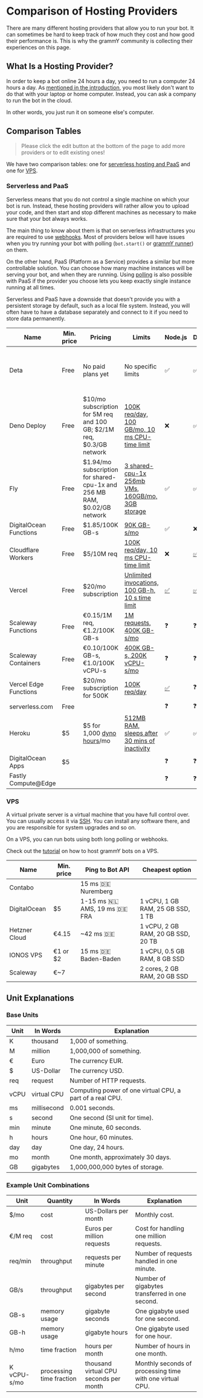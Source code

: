 # Comparison of Hosting Providers

There are many different hosting providers that allow you to run your bot.
It can sometimes be hard to keep track of how much they cost and how good their performance is.
This is why the grammY community is collecting their experiences on this page.

## What Is a Hosting Provider?

In order to keep a bot online 24 hours a day, you need to run a computer 24 hours a day.
As [mentioned in the introduction](../guide/introduction.md#how-to-keep-a-bot-running), you most likely don't want to do that with your laptop or home computer.
Instead, you can ask a company to run the bot in the cloud.

In other words, you just run it on someone else's computer.

## Comparison Tables

> Please click the edit button at the bottom of the page to add more providers or to edit existing ones!

We have two comparison tables: one for [serverless hosting and PaaS](#serverless-and-paas) and one for [VPS](#vps).

### Serverless and PaaS

Serverless means that you do not control a single machine on which your bot is run.
Instead, these hosting providers will rather allow you to upload your code, and then start and stop different machines as necessary to make sure that your bot always works.

The main thing to know about them is that on serverless infrastructures you are required to use [webhooks](../guide/deployment-types.md).
Most of providers below will have issues when you try running your bot with polling (`bot.start()` or [grammY runner](../plugins/runner.md)) on them.

On the other hand, PaaS (Platform as a Service) provides a similar but more controllable solution.
You can choose how many machine instances will be serving your bot, and when they are running.
Using [polling](../guide/deployment-types.md) is also possible with PaaS if the provider you choose lets you keep exactly single instance running at all times.

Serverless and PaaS have a downside that doesn't provide you with a persistent storage by default, such as a local file system.
Instead, you will often have to have a database separately and connect to it if you need to store data permanently.

| Name                   | Min. price | Pricing                                                                                                    | Limits                                                                                  | Node.js                                                                                                 | Deno                                           | Web                                               | Notes                                                                                                                                                              |
| ---------------------- | ---------- | ---------------------------------------------------------------------------------------------------------- | --------------------------------------------------------------------------------------- | ------------------------------------------------------------------------------------------------------- | ---------------------------------------------- | ------------------------------------------------- | ------------------------------------------------------------------------------------------------------------------------------------------------------------------ |
| Deta                   | Free       | No paid plans yet                                                                                          | No specific limits                                                                      | ✅                                                                                                      | ✅                                             | ✅                                                | Deno is supported by a [custom application](https://deta.space/docs/en/quickstart-guides/custom) ([example](https://github.com/deta/starters/tree/main/deno-app)). |
| Deno Deploy            | Free       | $10/mo subscription for 5M req and 100 GB; $2/1M req, $0.3/GB network                                      | [100K req/day, 100 GB/mo, 10 ms CPU-time limit](https://deno.com/deploy/pricing)        | ❌                                                                                                      | ✅                                             | ❌                                                |                                                                                                                                                                    |
| Fly                    | Free       | $1.94/mo subscription for shared-cpu-1x and 256 MB RAM, $0.02/GB network                                   | [3 shared-cpu-1x 256mb VMs, 160GB/mo, 3GB storage](https://fly.io/docs/about/pricing/)  | ✅                                                                                                      | ✅                                             | ❓                                                |                                                                                                                                                                    |
| DigitalOcean Functions | Free       | $1.85/100K GB-s                                                                                            | [90K GB-s/mo](https://docs.digitalocean.com/products/functions/details/pricing/)        | ✅                                                                                                      | ❌                                             | ❓                                                |                                                                                                                                                                    |
| Cloudflare Workers     | Free       | $5/10M req                                                                                                 | [100K req/day, 10 ms CPU-time limit](https://workers.cloudflare.com/)                   | ❌                                                                                                      | [✅](https://denoflare.dev/)                   | ✅                                                |                                                                                                                                                                    |
| Vercel                 | Free       | $20/mo subscription                                                                                        | [Unlimited invocations, 100 GB-h, 10 s time limit](https://vercel.com/pricing)          | [✅](https://vercel.com/docs/concepts/functions/serverless-functions/runtimes/node-js)                  | [✅](https://github.com/vercel-community/deno) | [✅](https://vercel.com/docs/frameworks)          |                                                                                                                                                                    |
| Scaleway Functions     | Free       | €0.15/1M req, €1.2/100K GB-s                                                                               | [1M requests, 400K GB-s/mo](https://www.scaleway.com/en/pricing/#serverless-functions)  | ❓                                                                                                      | ❓                                             | ❓                                                |                                                                                                                                                                    |
| Scaleway Containers    | Free       | €0.10/100K GB-s, €1.0/100K vCPU-s                                                                          | [400K GB-s, 200K vCPU-s/mo](https://www.scaleway.com/en/pricing/#serverless-containers) | ❓                                                                                                      | ❓                                             | ❓                                                |                                                                                                                                                                    |
| Vercel Edge Functions  | Free       | $20/mo subscription for 500K                                                                               | [100K req/day](https://vercel.com/pricing)                                              | [✅](https://vercel.com/docs/concepts/functions/edge-functions/edge-runtime#compatible-node.js-modules) | ❓                                             | [✅](https://vercel.com/templates/edge-functions) |                                                                                                                                                                    |
| serverless.com         | Free       |                                                                                                            |                                                                                         | ❓                                                                                                      | ❓                                             | ❓                                                |                                                                                                                                                                    |
| Heroku                 | $5         | $5 for 1,000 [dyno hours](https://devcenter.heroku.com/articles/usage-and-billing#dyno-usage-and-costs)/mo | [512MB RAM, sleeps after 30 mins of inactivity](https://www.heroku.com/pricing)         | ✅                                                                                                      | ✅                                             | ❓                                                | Deno is supported by a [third-party buildpack](https://github.com/chibat/heroku-buildpack-deno).                                                                   |
| DigitalOcean Apps      | $5         |                                                                                                            |                                                                                         | ❓                                                                                                      | ❓                                             | ❓                                                | Not tested                                                                                                                                                         |
| Fastly Compute@Edge    |            |                                                                                                            |                                                                                         | ❓                                                                                                      | ❓                                             | ❓                                                |                                                                                                                                                                    |

### VPS

A virtual private server is a virtual machine that you have full control over.
You can usually access it via [SSH](https://en.wikipedia.org/wiki/Secure_Shell).
You can install any software there, and you are responsible for system upgrades and so on.

On a VPS, you can run bots using both long polling or webhooks.

Check out the [tutorial](./vps.md) on how to host grammY bots on a VPS.

| Name          | Min. price | Ping to Bot API                           | Cheapest option                    |
| ------------- | ---------- | ----------------------------------------- | ---------------------------------- |
| Contabo       |            | 15 ms :de: Nuremberg                      |                                    |
| DigitalOcean  | $5         | 1-15 ms :netherlands: AMS, 19 ms :de: FRA | 1 vCPU, 1 GB RAM, 25 GB SSD, 1 TB  |
| Hetzner Cloud | €4.15      | ~42 ms :de:                               | 1 vCPU, 2 GB RAM, 20 GB SSD, 20 TB |
| IONOS VPS     | €1 or $2   | 15 ms :de: Baden-Baden                    | 1 vCPU, 0.5 GB RAM, 8 GB SSD       |
| Scaleway      | €~7        |                                           | 2 cores, 2 GB RAM, 20 GB SSD       |

## Unit Explanations

### Base Units

| Unit | In Words    | Explanation                                               |
| ---- | ----------- | --------------------------------------------------------- |
| K    | thousand    | 1,000 of something.                                       |
| M    | million     | 1,000,000 of something.                                   |
| €    | Euro        | The currency EUR.                                         |
| $    | US-Dollar   | The currency USD.                                         |
| req  | request     | Number of HTTP requests.                                  |
| vCPU | virtual CPU | Computing power of one virtual CPU, a part of a real CPU. |
| ms   | millisecond | 0.001 seconds.                                            |
| s    | second      | One second (SI unit for time).                            |
| min  | minute      | One minute, 60 seconds.                                   |
| h    | hours       | One hour, 60 minutes.                                     |
| day  | day         | One day, 24 hours.                                        |
| mo   | month       | One month, approximately 30 days.                         |
| GB   | gigabytes   | 1,000,000,000 bytes of storage.                           |

### Example Unit Combinations

| Unit        | Quantity                 | In Words                               | Explanation                                              |
| ----------- | ------------------------ | -------------------------------------- | -------------------------------------------------------- |
| $/mo        | cost                     | US-Dollars per month                   | Monthly cost.                                            |
| €/M req     | cost                     | Euros per million requests             | Cost for handling one million requests.                  |
| req/min     | throughput               | requests per minute                    | Number of requests handled in one minute.                |
| GB/s        | throughput               | gigabytes per second                   | Number of gigabytes transferred in one second.           |
| GB-s        | memory usage             | gigabyte seconds                       | One gigabyte used for one second.                        |
| GB-h        | memory usage             | gigabyte hours                         | One gigabyte used for one hour.                          |
| h/mo        | time fraction            | hours per month                        | Number of hours in one month.                            |
| K vCPU-s/mo | processing time fraction | thousand virtual CPU seconds per month | Monthly seconds of processing time with one virtual CPU. |
